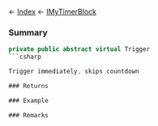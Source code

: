 ← [Index](Api-Index) ← [IMyTimerBlock](SpaceEngineers.Game.ModAPI.Ingame.IMyTimerBlock)

### Summary

```csharp
private public abstract virtual Trigger
```csharp

Trigger immediately, skips countdown

### Returns

### Example

### Remarks

